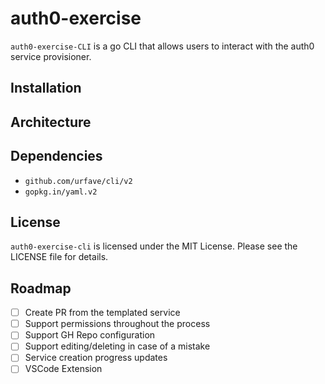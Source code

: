 # auth0-exercise
`auth0-exercise-CLI` is a go CLI that allows users to interact with the auth0 service provisioner.

## Installation

## Architecture

## Dependencies

- `github.com/urfave/cli/v2`
- `gopkg.in/yaml.v2`

## License
`auth0-exercise-cli` is licensed under the MIT License. Please see the LICENSE file for details.

## Roadmap
- [ ] Create PR from the templated service
- [ ] Support permissions throughout the process
- [ ] Support GH Repo configuration
- [ ] Support editing/deleting in case of a mistake
- [ ] Service creation progress updates
- [ ] VSCode Extension